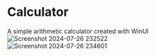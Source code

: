 # Calculator
A simple arithmetic calculator created with WinUI
</br>
![Screenshot 2024-07-26 232522](https://github.com/user-attachments/assets/50f2f4be-1725-49e6-95d6-6c94481d52f9)
</br>
![Screenshot 2024-07-26 234601](https://github.com/user-attachments/assets/a7b13b5a-48ab-4e96-b463-1f1e026d4e6d)

